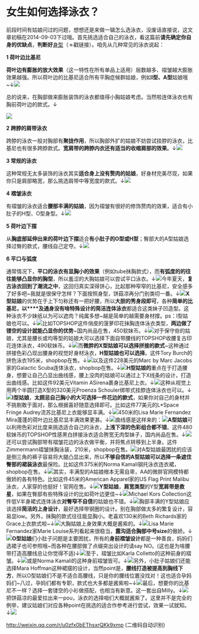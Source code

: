 # 女生如何选择泳衣？

前段时间有姑娘问过的问题，想想还是来做一辑怎么选泳衣，没废话直接说，这文章初稿在2014-09-03下过哦。首先挑选适合自己的泳衣，看这篇前**请先确定你自身的优缺点**，**判断好**[身型](http://mp.weixin.qq.com/s?__biz=MzA4MDQ1NTAyMQ==&mid=203245157&idx=1&sn=5da88d2c13098328bdf54963f95c575d&scene=21%23wechat_redirect)（☜戳链接）。咱先从几种常见的泳衣说起：

**1 荷叶边比基尼**

**荷叶边有膨胀的放大效果**（这一特性在所有单品上适用）层数越多、褶皱越大膨胀效果越强。所以荷叶边的比基尼适合所有平胸症候群姑娘，例如**I型、A型**姑娘哦~↓![](https://pic3.zhimg.com/50/8a43a682c861eb91688310c5b53a3ee3_b.jpg)

总的说来，在胸部做来膨胀装饰的泳衣都值得小胸姑娘考虑。当然啦连体泳衣也有胸前荷叶边的款式。↓

![](https://pic2.zhimg.com/50/c6128324eb29f0ede397cbf3d84e2e85_b.jpg)

**2 跨脖的肩带泳衣**

跨脖的泳衣一般对胸部有**聚拢作用**，所以胸部外扩的姑娘不妨尝试挂脖的泳衣，比基尼也有很多跨脖款式。**宽肩带的跨脖内衣还有适当的收缩肩部的效果**。↓![](https://pic4.zhimg.com/50/52225646c8d025f3a30f146941f4ce4c_b.jpg)

**3 常规的泳衣**

这种常规无太多装饰的泳衣其实**适合身上没有赘肉的姑娘**，好身材完美尽现，如果你只是肩部略宽，那么挑选肩带中等宽度的款式。↓![](https://pic2.zhimg.com/50/e96bdfe0a402e7caab1b6522e9483768_b.jpg)

**4 褶皱泳衣**

有褶皱的泳衣适合**腰部丰满的姑娘**，因为褶皱有很好的修饰赘肉的效果，适合有小肚子的H型、O型身型。↓![](https://pic3.zhimg.com/50/8cc20fe3e1c5fb55e055ba13c4184b0b_b.jpg)

**5 荷叶边下摆**

从**胸底部延伸出来的荷叶边下摆**适合**有小肚子的O型或H型**；臀部大的A型姑娘选择过臀的款式，腰线自己定夺。↓![](https://pic4.zhimg.com/50/dffedcf4fbfc663d90b5b5848046d1c6_b.jpg)

**6 平口与弧度**

通常情况下，**平口的泳衣有显胸小的效果**（例如tube抹胸款式），而**有弧度的的往往能够凸显你的胸型**，所以羞涩的大胸姑娘可以尝试平口泳衣。↓![](https://pic2.zhimg.com/50/4b2fc0b98930b99fab0d4416bec6e930_b.jpg)今年夏天，**复古泳衣回到了潮流之中**，这回归真实深得饼心，比起那种窄窄的比基尼，安全感多了好多吧~我就是很保守怎样？下面按照身型，饼菇凉再分门别类叨一番。↓![](https://pic1.zhimg.com/50/d91233f01f5b28963583eaa7333b64cd_b.jpg)**X型姑娘**的优势在于上下匀称还有一把好腰，所以**大胆的秀身段即可**，各种**简单的比基尼，以****及通身没有啥特殊设计的简洁连体泳衣**都适合这类妹子凹造型。这种泳衣不少妹纸以为可以遮肉？纯属多想~越是简单的越需要身材撑。ps：I型姑娘也可以。↓![](https://pic3.zhimg.com/50/a9dec313eea06ebb5526287c8c1cd392_b.jpg)比如TOPSHOP这件俏皮的菠萝印花抹胸连体泳衣类型，**两边做了镂空的设计就能凸显你的优势**~国内尚品在售，450软妹币。↓![](https://pic1.zhimg.com/50/fd89c91e8c5275be4fe503a136cbcc32_b.jpg)对于保守些的姑娘，尤其是腰长或均等型的姑娘大可以选择下面自带腰线的TOPSHOP收腰复古印花连体泳衣，490软妹币。↓![](https://pic3.zhimg.com/50/cf6fdac83967286122dcd4ffd76deae9_b.jpg)而**微胖的X型姑娘可以选择拼接的款式**~这种通过拼接色彩凸现出腰身的视觉好身材泳衣，**H型姑娘也可以选择**。这件Tory Burch的拼色泳衣195米，shopbop在售。↓![](https://pic2.zhimg.com/50/457e6c3df2ea40a570bee2708114753c_b.jpg)以及这件228美元的Marc by Marc Jacobs家的Galactic Scuba连体泳衣，shopbop在售。↓![](https://pic4.zhimg.com/50/7767f26dae6bed835203028e68e410fe_b.jpg)**H型姑娘的**重点在于打造腰身，想要让自己凸显出曲线感，腰上没肉的姑娘可以通过上下X线条的设计，打造出曲线感。比如这件92美元Vitamin ASirena裹身比基尼上衣。↓![](https://pic3.zhimg.com/50/bcd051f5a1072a18291de6c971dd25a6_b.jpg)这种从视觉上用两个半圆打造X型的320美元Proenza Schouler绑带式挂脖连体泳衣也可以。↓![](https://pic3.zhimg.com/50/7508f45b874e4253c5408c0b7b6eb8df_b.jpg)**I型姑娘**，**太顾忌自己胸小的大可选择一件花边的款式**，如果你对自己的身材并不挑剔敢于面对，那么根据喜好随意选择即可。比如这件77美元的L*Space Fringe Audrey流苏比基尼上衣能够显丰满。↓![](https://pic2.zhimg.com/50/8b393cb5031cec867a148ee1e7fbfdab_b.jpg)450米的Lisa Marie Fernandez Mira蓬蓬的荷叶边比基尼显丰满效果更甚。↓![](https://pic4.zhimg.com/50/2ac04864df8bd9e024b4ac14a27f3dbb_b.jpg)曲线感是这样来的：![](https://pic1.zhimg.com/50/c01deadeff5d607e399a1b61928f2655_b.jpg)**A型姑娘**可以利用色彩对比度来挑选适合自己的泳衣，**上浅下深的色彩组合都不错**。这件480软妹币的TOPSHOP性感黑白拼接泳衣适合胯宽无肉型妹子，国内尚品在售。↓![](https://pic1.zhimg.com/50/763782e95cc89eeae41ce1efcf0b8a16_b.jpg)还可以尝试胸部带有褶皱花边的泳衣做平衡，并将焦点转移到上半身。这件Zimmermann褶皱抹胸泳装，210米，shopbop在售。![](https://pic1.zhimg.com/50/d10d2c8a3438e5d7537aa846caaf6f33_b.jpg)对A型姑娘最困扰的应该是倒三角的裤子容易将大腿凸显出来，所以**不够自信的A型姑娘可以选择一条遮住臀部的裙装泳衣**最保险。比如这件375米的Norma Kamali钢托泳衣连衣裙，shopbop在售。↓![](https://pic4.zhimg.com/50/8af6d941dd14291bb132eb4a8d2d618e_b.jpg)其实，丰满型的A姑娘根本无需自卑，AA的微胖官网模特都傲娇的各有特色。比如这件45米的American Apparel家的US Flag Print Malibu泳衣，人家穿的也挺好！官网在售。↓![](https://pic3.zhimg.com/50/d64ac310a96f88ade93ebca0f8c27eb6_b.jpg)**Y型姑娘**，**肩宽类型**的Y型**宽肩带是救星**，如果在臀部有些特殊设计的比如荷叶边更佳~↓![](https://pic1.zhimg.com/50/2f53eb472848073da756010ed4321253_b.jpg)Michael Kors Collection这件低V半身裙式连体泳衣**对臀窄不自信**的姑娘也不错。↓![](https://pic4.zhimg.com/50/b6d9351831fce8eabffa363d3cc63a37_b.jpg)胸部丰满的Y型姑娘应该选择**简洁的上身设计**，最好选择带钢圈的设计。别在胸部做太多的繁复设计，容易显low。另外，抹胸的款式往往能显胸小。老喜欢130米的Beth Richards家的Grace上衣款式啦~↓![](https://pic4.zhimg.com/50/9c365473a3c39e283c8ff17bf009f999_b.jpg)大胸姑娘上身效果大概是酱紫的。↓![](https://pic1.zhimg.com/50/acf7a0d5f00fc6c33d3efe744931d69d_b.jpg)Lisa Marie Fernandez家Marie Louise系列看起来很稳当，**露沟适合胸部中号size**的傲娇。↓![](https://pic3.zhimg.com/50/78979b93488128f419ad3ab8a728e386_b.jpg)**O型姑娘**们小肚子问题是主要困扰，所有的**身前褶皱设计**都是一种善良，妈妈们选裙子也可参照哦~而各种在腰部做了点缀突出设计的请say NO。(这也是为啥腰带打造高腰线总让你觉得不适)↓![](https://pic1.zhimg.com/50/68920e18f761cd7557c7586351782278_b.jpg)至于，褶皱比如Karla Colletto的这种前身的褶皱。↓![](https://pic1.zhimg.com/50/2ee0d3a89df1b3aa0f8b58c55c4fa965_b.jpg)或是Norma Kamali的这种身前褶皱皆可。↓![](https://pic2.zhimg.com/50/618378088593c5323473a4823d33ee21_b.jpg)另外，小肚子姑娘们还能选择Mara Hoffman这种裙摆的设计，当然point是，**腰线打造被提高到胸线下方**，所以O型姑娘们不是不适合高腰线，只是你的腰线位置没找对！这也适合孕妈妈们~八过，孕妈们都有专职，款式也大多都是酱紫啦~↓![](https://pic2.zhimg.com/50/dcb9df7e84421b58304087aba654a3f1_b.jpg)最后，想要你的比基尼不一样？选择一套镂空的小衫做搭配，也相当有新意。这一套出自Milly。↓![](https://pic3.zhimg.com/50/59ba693b44c45a3ba973e648dee223b4_b.jpg)把饼菇凉的最爱拉出来一pou，泳衣的选择咱们大概就酱紫了。这里并不是完全的例举，建议姑娘们对应各种point在挑选的适合作参考进行尝试，效果一试就知。↓![](https://pic1.zhimg.com/50/488b470d199159fdb8e8dc12bcfb7fc5_b.jpg)

[<span>http://</span><span>weixin.qq.com/r/u0zfx0b</span><span>EThsxrQKk9xmp</span><span></span>](http://weixin.qq.com/r/u0zfx0bEThsxrQKk9xmp) (二维码自动识别)